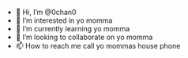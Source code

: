 - 👋 Hi, I’m @0chan0
- 👀 I’m interested in yo momma
- 🌱 I’m currently learning yo momma
- 💞️ I’m looking to collaborate on yo momma
- 📫 How to reach me call yo mommas house phone

<!---
0chan0/0chan0 is a ✨ special ✨ repository because its `README.md` (this file) appears on your GitHub profile.
You can click the Preview link to take a look at your changes.
--->
